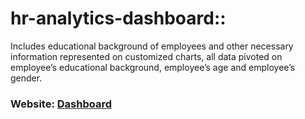 # hr-analytics-dashboard:: 
Includes educational background of employees and other necessary information represented on customized charts,
all data pivoted on employee’s educational background, employee’s age and employee’s gender.


### Website: [Dashboard](https://public.tableau.com/app/profile/kushagra.baranwal/viz/HRAnalytics_16927275399900/Dashboard1)
